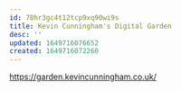 ```yaml
---
id: 78hr3gc4t12tcp9xq90wi9s
title: Kevin Cunningham's Digital Garden
desc: ''
updated: 1649716076652
created: 1649716072260
---
```


https://garden.kevincunningham.co.uk/
